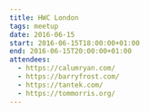 ```yaml
---
title: HWC London
tags: meetup
date: 2016-06-15
start: 2016-06-15T18:00:00+01:00
end: 2016-06-15T20:00:00+01:00
attendees:
  - https://calumryan.com/
  - https://barryfrost.com/
  - https://tantek.com/
  - https://tommorris.org/
---
```

